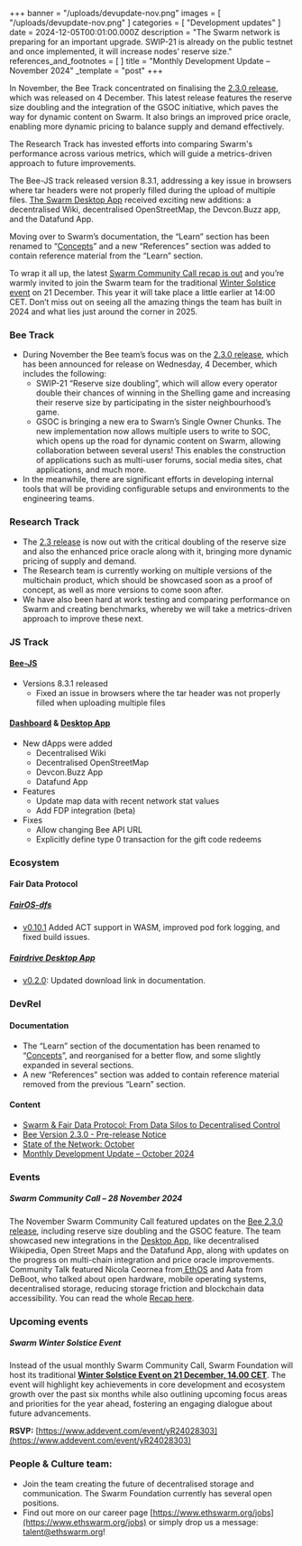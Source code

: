 +++
banner = "/uploads/devupdate-nov.png"
images = [ "/uploads/devupdate-nov.png" ]
categories = [ "Development updates" ]
date = 2024-12-05T00:01:00.000Z
description = "The Swarm network is preparing for an important upgrade. SWIP-21 is already on the public testnet and once implemented, it will increase nodes’ reserve size."
references_and_footnotes = [ ]
title = "Monthly Development Update – November 2024"
_template = "post"
+++


In November, the Bee Track concentrated on finalising the [2.3.0 release](https://github.com/ethersphere/bee/releases/tag/v2.3.0), which was released on 4 December. This latest release features the reserve size doubling and the integration of the GSOC initiative, which paves the way for dynamic content on Swarm. It also brings an improved price oracle, enabling more dynamic pricing to balance supply and demand effectively. 

The Research Track has invested efforts into comparing Swarm's performance across various metrics, which will guide a metrics-driven approach to future improvements.

The Bee-JS track released version 8.3.1, addressing a key issue in browsers where tar headers were not properly filled during the upload of multiple files. [The Swarm Desktop App](https://desktop.ethswarm.org/) received exciting new additions: a decentralised Wiki, decentralised OpenStreetMap, the Devcon.Buzz app, and the Datafund App.

Moving over to Swarm’s documentation, the “Learn” section has been renamed to “[Concepts](https://docs.ethswarm.org/docs/concepts/introduction)” and a new “References” section was added to contain reference material from the “Learn” section.

To wrap it all up, the latest [Swarm Community Call recap is out](https://blog.ethswarm.org/foundation/2024/swarm-community-call-28-november-recap/) and you’re warmly invited to join the Swarm team for the traditional [Winter Solstice event](https://www.addevent.com/event/yR24028303) on 21 December. This year it will take place a little earlier at 14:00 CET. Don’t miss out on seeing all the amazing things the team has built in 2024 and what lies just around the corner in 2025.



### Bee Track  
* During November the Bee team’s focus was on the [2.3.0 release](https://github.com/ethersphere/bee/releases/tag/v2.3.0), which has been announced for release on Wednesday, 4 December, which includes the following:
    * SWIP-21 “Reserve size doubling”, which will allow every operator double their chances of winning in the Shelling game and increasing their reserve size by participating in the sister neighbourhood’s game.
    * GSOC is bringing a new era to Swarn’s Single Owner Chunks. The new implementation now allows multiple users to write to SOC, which opens up the road for dynamic content on Swarm, allowing collaboration between several users! This enables the construction of applications such as multi-user forums, social media sites, chat applications, and much more.
* In the meanwhile, there are significant efforts in developing internal tools that will be providing configurable setups and environments to the engineering teams. 


### Research Track 
* The [2.3 release](https://github.com/ethersphere/bee/releases/tag/v2.3.0) is now out with the critical doubling of the reserve size and also the enhanced price oracle along with it, bringing more dynamic pricing of supply and demand. 
* The Research team is currently working on multiple versions of the multichain product, which should be showcased soon as a proof of concept, as well as more versions to come soon after. 
* We have also been hard at work testing and comparing performance on Swarm and creating benchmarks, whereby we will take a metrics-driven approach to improve these next. 


### JS Track 
#### [Bee-JS](https://github.com/ethersphere/bee-js)
* Versions 8.3.1 released
    * Fixed an issue in browsers where the tar header was not properly filled when uploading multiple files


#### [Dashboard](https://github.com/ethersphere/bee-dashboard) & [Desktop App](desktop.ethswarm.org)
* New dApps were added
    * Decentralised Wiki
    * Decentralised OpenStreetMap
    * Devcon.Buzz App
    * Datafund App
* Features
    * Update map data with recent network stat values
    * Add FDP integration (beta)
* Fixes
    * Allow changing Bee API URL
    * Explicitly define type 0 transaction for the gift code redeems


### Ecosystem 

#### Fair Data Protocol 

##### [FairOS-dfs](https://github.com/fairDataSociety/fairOS-dfs/)
* [v0.10.1](https://github.com/fairDataSociety/fairOS-dfs/releases/tag/v0.10.1) Added ACT support in WASM, improved pod fork logging, and fixed build issues.

##### [Fairdrive Desktop App](https://github.com/fairDataSociety/fairdrive-desktop-app/)
* [v0.2.0](https://github.com/fairDataSociety/fairdrive-desktop-app/releases/tag/v0.2.0): Updated download link in documentation.


### DevRel 

#### Documentation 
* The “Learn” section of the documentation has been renamed to “[Concepts](https://docs.ethswarm.org/docs/concepts/introduction)”, and reorganised for a better flow, and some slightly expanded in several sections. 
* A new “References” section was added to contain reference material removed from the previous “Learn” section.


#### Content 
* [Swarm & Fair Data Protocol: From Data Silos to Decentralised Control](https://blog.ethswarm.org/foundation/2024/swarm-fair-data-protocol-from-data-silos-to-decentralised-control/)
* [Bee Version 2.3.0 - Pre-release Notice](https://blog.ethswarm.org/foundation/2024/bee-2-3-pre-release/)
* [State of the Network: October](https://blog.ethswarm.org/foundation/2024/state-of-the-network-october-2024/)
* [Monthly Development Update – October 2024](https://blog.ethswarm.org/foundation/2024/monthly-development-update-october-2024/)


### Events 

##### Swarm Community Call – 28 November 2024
The November Swarm Community Call featured updates on the [Bee 2.3.0 release](https://github.com/ethersphere/bee/releases/tag/v2.3.0), including reserve size doubling and the GSOC feature. The team showcased new integrations in the [Desktop App](https://www.ethswarm.org/build/desktop), like decentralised Wikipedia, Open Street Maps and the Datafund App, along with updates on the progress on multi-chain integration and price oracle improvements. Community Talk featured Nicola Ceornea from[ EthOS](https://x.com/EthereumPhone) and Aata from DeBoot, who talked about open hardware, mobile operating systems, decentralised storage, reducing storage friction and  blockchain data accessibility. You can read the whole [Recap here](https://blog.ethswarm.org/foundation/2024/swarm-community-call-28-november-recap/). 


### Upcoming events

##### Swarm Winter Solstice Event
Instead of the usual monthly Swarm Community Call, Swarm Foundation will host its traditional **[Winter Solstice Event on 21 December, 14.00 CET](https://www.addevent.com/event/yR24028303)**. The event will highlight key achievements in core development and ecosystem growth over the past six months while also outlining upcoming focus areas and priorities for the year ahead, fostering an engaging dialogue about future advancements. 


**RSVP:** [https://www.addevent.com/event/yR24028303](https://www.addevent.com/event/yR24028303)

### People & Culture team:
* Join the team creating the future of decentralised storage and communication. The Swarm Foundation currently has several open positions. 
* Find out more on our career page [https://www.ethswarm.org/jobs](https://www.ethswarm.org/jobs) or simply drop us a message: talent@ethswarm.org!

